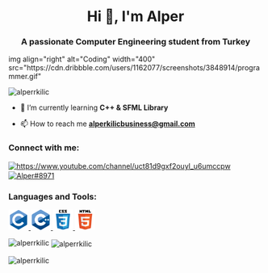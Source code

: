 <h1 align="center">Hi 👋, I'm Alper</h1>
<h3 align="center">A passionate Computer Engineering student from Turkey</h3>
img align="right" alt="Coding" width="400" src="https://cdn.dribbble.com/users/1162077/screenshots/3848914/programmer.gif"


<p align="left"> <img src="https://komarev.com/ghpvc/?username=alperrkilic&label=Profile%20views&color=0e75b6&style=flat" alt="alperrkilic" /> </p>

- 🌱 I’m currently learning **C++ & SFML Library**

- 📫 How to reach me **alperkilicbusiness@gmail.com**

<h3 align="left">Connect with me:</h3>
<p align="left">
<a href="https://www.youtube.com/c/https://www.youtube.com/channel/uct81d9gxf2ouyl_u6umccpw" target="blank"><img align="center" src="https://raw.githubusercontent.com/rahuldkjain/github-profile-readme-generator/master/src/images/icons/Social/youtube.svg" alt="https://www.youtube.com/channel/uct81d9gxf2ouyl_u6umccpw" height="30" width="40" /></a>
<a href="https://discord.gg/Alper#8971" target="blank"><img align="center" src="https://raw.githubusercontent.com/rahuldkjain/github-profile-readme-generator/master/src/images/icons/Social/discord.svg" alt="Alper#8971" height="30" width="40" /></a>
</p>

<h3 align="left">Languages and Tools:</h3>
<p align="left"> <a href="https://www.cprogramming.com/" target="_blank" rel="noreferrer"> <img src="https://raw.githubusercontent.com/devicons/devicon/master/icons/c/c-original.svg" alt="c" width="40" height="40"/> </a> <a href="https://www.w3schools.com/cpp/" target="_blank" rel="noreferrer"> <img src="https://raw.githubusercontent.com/devicons/devicon/master/icons/cplusplus/cplusplus-original.svg" alt="cplusplus" width="40" height="40"/> </a> <a href="https://www.w3schools.com/css/" target="_blank" rel="noreferrer"> <img src="https://raw.githubusercontent.com/devicons/devicon/master/icons/css3/css3-original-wordmark.svg" alt="css3" width="40" height="40"/> </a> <a href="https://www.w3.org/html/" target="_blank" rel="noreferrer"> <img src="https://raw.githubusercontent.com/devicons/devicon/master/icons/html5/html5-original-wordmark.svg" alt="html5" width="40" height="40"/> </a> </p>

<p><img align="left" src="https://github-readme-stats.vercel.app/api/top-langs?username=alperrkilic&show_icons=true&locale=en&layout=compact" alt="alperrkilic" /></p>

<p>&nbsp;<img align="center" src="https://github-readme-stats.vercel.app/api?username=alperrkilic&show_icons=true&locale=en" alt="alperrkilic" /></p>

<p><img align="center" src="https://github-readme-streak-stats.herokuapp.com/?user=alperrkilic&" alt="alperrkilic" /></p>
